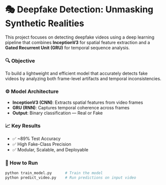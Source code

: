 # 🎭 Deepfake Detection: Unmasking Synthetic Realities

This project focuses on detecting deepfake videos using a deep learning pipeline that combines **InceptionV3** for spatial feature extraction and a **Gated Recurrent Unit (GRU)** for temporal sequence analysis.

### 🔍 Objective
To build a lightweight and efficient model that accurately detects fake videos by analyzing both frame-level artifacts and temporal inconsistencies.

### ⚙️ Model Architecture
- **InceptionV3 (CNN)**: Extracts spatial features from video frames  
- **GRU (RNN)**: Captures temporal coherence across frames  
- **Output**: Binary classification — Real or Fake

### 📈 Key Results
- ✅ ~89% Test Accuracy  
- ✅ High Fake-Class Precision  
- ✅ Modular, Scalable, and Deployable

### 🚀 How to Run
```bash
python train_model.py      # Train the model
python predict_video.py    # Run predictions on input video
